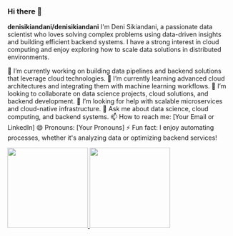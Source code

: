 ### Hi there 👋

**denisikiandani/denisikiandani** I'm Deni Sikiandani, a passionate data scientist who loves solving complex problems using data-driven insights and building efficient backend systems. I have a strong interest in cloud computing and enjoy exploring how to scale data solutions in distributed environments.

🔭 I’m currently working on building data pipelines and backend solutions that leverage cloud technologies.
🌱 I’m currently learning advanced cloud architectures and integrating them with machine learning workflows.
👯 I’m looking to collaborate on data science projects, cloud solutions, and backend development.
🤔 I’m looking for help with scalable microservices and cloud-native infrastructure.
💬 Ask me about data science, cloud computing, and backend systems.
📫 How to reach me: [Your Email or LinkedIn]
😄 Pronouns: [Your Pronouns]
⚡ Fun fact: I enjoy automating processes, whether it's analyzing data or optimizing backend services!

<p align="left"> <a href="https://github.com/denisikiandani"> <img height="180em" src="https://github-readme-stats-eight-theta.vercel.app/api?username=denisikiandani&show_icons=true&theme=algolia&include_all_commits=true&count_private=true"/> <img height="180em" src="https://github-readme-stats-eight-theta.vercel.app/api/top-langs/?username=denisikiandani&layout=compact&langs_count=8&theme=algolia"/> </a> </p>
